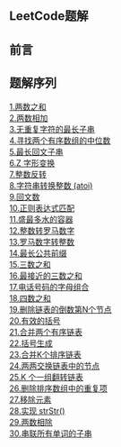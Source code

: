## LeetCode题解

## 前言

##  题解序列
[1.两数之和](https://biaodigit.github.io/LeetCode/0001/)<br>
[2.两数相加](https://biaodigit.github.io/LeetCode/0002/)<br>
[3.无重复字符的最长子串](https://biaodigit.github.io/LeetCode/0003/)<br>
[4.寻找两个有序数组的中位数](https://biaodigit.github.io/LeetCode/0004/)<br>
[5.最长回文子串](https://biaodigit.github.io/LeetCode/0005/)<br>
[6.Z 字形变换](https://biaodigit.github.io/LeetCode/0006/)<br>
[7.整数反转](https://biaodigit.github.io/LeetCode/0007/)<br>
[8.字符串转换整数 (atoi)](https://biaodigit.github.io/LeetCode/0008/)<br>
[9.回文数](https://biaodigit.github.io/LeetCode/0009/)<br>
[10.正则表达式匹配](https://biaodigit.github.io/LeetCode/0010/)<br>
[11.盛最多水的容器](https://biaodigit.github.io/LeetCode/0011/)<br>
[12.整数转罗马数字](https://biaodigit.github.io/LeetCode/0012/)<br>
[13.罗马数字转整数](https://biaodigit.github.io/LeetCode/0013/)<br>
[14.最长公共前缀](https://biaodigit.github.io/LeetCode/0014/)<br>
[15.三数之和](https://biaodigit.github.io/LeetCode/0015/)<br>
[16.最接近的三数之和](https://biaodigit.github.io/LeetCode/0016/)<br>
[17.电话号码的字母组合](https://biaodigit.github.io/LeetCode/0017/)<br>
[18.四数之和](https://biaodigit.github.io/LeetCode/0018/)<br>
[19.删除链表的倒数第N个节点](https://biaodigit.github.io/LeetCode/0019/)<br>
[20.有效的括号](https://biaodigit.github.io/LeetCode/0020/)<br>
[21.合并两个有序链表](https://biaodigit.github.io/LeetCode/0021/)<br>
[22.括号生成](https://biaodigit.github.io/LeetCode/0022/)<br>
[23.合并K个排序链表](https://biaodigit.github.io/LeetCode/0023/)<br>
[24.两两交换链表中的节点](https://biaodigit.github.io/LeetCode/0024/)<br>
[25.K 个一组翻转链表](https://biaodigit.github.io/LeetCode/0025/)<br>
[26.删除排序数组中的重复项](https://biaodigit.github.io/LeetCode/0026/)<br>
[27.移除元素](https://biaodigit.github.io/LeetCode/0027/)<br>
[28.实现 strStr()](https://biaodigit.github.io/LeetCode/0028/)<br>
[29.两数相除](https://biaodigit.github.io/LeetCode/0029/)<br>
[30.串联所有单词的子串](https://biaodigit.github.io/LeetCode/0030/)